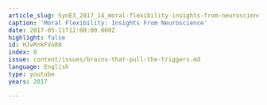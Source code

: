 ```yaml
---
article_slug: SynE3_2017_14_moral-flexibility-insights-from-neuroscience
caption: 'Moral Flexibility: Insights From Neuroscience'
date: 2017-05-11T12:00:00.000Z
highlight: false
id: HJvRnkFVo88
index: 0
issue: content/issues/brains-that-pull-the-triggers.md
language: English
type: youtube
years: 2017

---
```

